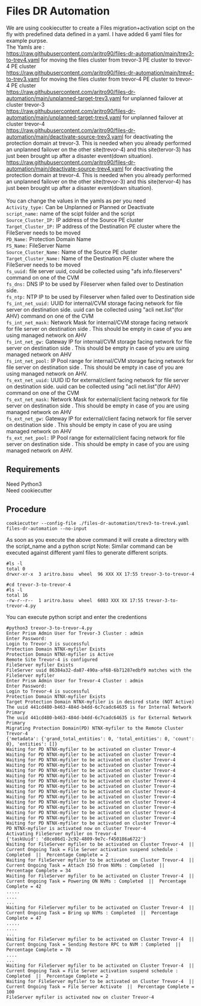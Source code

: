 # Files DR Automation

We are using cookiecutter to create a Files migration+activation scipt on the fly with predefined data defined in a yaml. I have added 6 yaml files for example purpse. <br />
The Yamls are : <br />
https://raw.githubusercontent.com/aritro90/files-dr-automation/main/trev3-to-trev4.yaml for moving the files cluster from trevor-3 PE cluster to trevor-4 PE cluster <br />
https://raw.githubusercontent.com/aritro90/files-dr-automation/main/trev4-to-trev3.yaml for moving the files cluster from trevor-4 PE cluster to trevor-4 PE cluster
<br />
https://raw.githubusercontent.com/aritro90/files-dr-automation/main/unplanned-target-trev3.yaml for unplanned failover at cluster trevor-3
<br />
https://raw.githubusercontent.com/aritro90/files-dr-automation/main/unplanned-target-trev4.yaml for unplanned failover at cluster trevor-4
<br />
https://raw.githubusercontent.com/aritro90/files-dr-automation/main/deactivate-source-trev3.yaml for deactivating the protection domain at trevor-3. This is needed when you already performed an unplanned failover on the other site(trevor-4) and this site(tervor-3) has just been brought up after a disaster event(down situation).
<br />
https://raw.githubusercontent.com/aritro90/files-dr-automation/main/deactivate-source-trev4.yaml for deactivating the protection domain at trevor-4. This is needed when you already performed an unplanned failover on the other site(trevor-3) and this site(tervor-4) has just been brought up after a disaster event(down situation).
<br />
<br />
You can change the values in the yamls as per you need <br />
```Activity_type:``` Can be Unplanned or Planned or Deactivate <br />
```script_name:``` name of the scipt folder and the script <br />
```Source_Cluster_IP:``` IP address of the Source PE cluster <br />
```Target_Cluster_IP:``` IP address of the Destination PE cluster where the FileServer needs to be moved <br />
```PD_Name:``` Protection Domain Name <br />
```FS_Name:``` FileServer Name <br />
```Source_Cluster_Name:``` Name of the Source PE cluster <br />
```Target_Cluster_Name:``` Name of the Destination PE cluster where the FileServer needs to be moved <br />
```fs_uuid:``` file server uuid, could be collected using "afs info.fileservers" command on one of the CVM <br />
```fs_dns:``` DNS IP to be used by Fileserver when failed over to Destination side.  <br />
```fs_ntp:``` NTP IP to be used by Fileserver when failed over to Destination side  <br />
```fs_int_net_uuid:``` UUID for internal/CVM storage facing network for file server on destination side. uuid can be collected using "acli net.list"(for AHV) command on one of the CVM <br />
```fs_int_net_mask:``` Network Mask for internal/CVM storage facing network for file server on destination side . This should be empty in case of you are using managed network on AHV <br />
```fs_int_net_gw:``` Gateway IP for internal/CVM storage facing network for file server on destination side . This should be empty in case of you are using managed network on AHV <br />
```fs_int_net_pool:``` IP Pool range for internal/CVM storage facing network for file server on destination side . This should be empty in case of you are using managed network on AHV.  <br />
```fs_ext_net_uuid:``` UUID ID for external/client facing network for file server on destination side. uuid can be collected using "acli net.list"(for AHV) command on one of the CVM <br />
```fs_ext_net_mask:``` Network Mask for external/client facing network for file server on destination side . This should be empty in case of you are using managed network on AHV <br />
```fs_ext_net_gw:``` Gateway IP for external/client facing network for file server on destination side . This should be empty in case of you are using managed network on AHV <br />
```fs_ext_net_pool:``` IP Pool range for external/client facing network for file server on destination side . This should be empty in case of you are using managed network on AHV. <br />

## Requirements 
Need Python3 <br />
Need cookiecutter <br />

## Procedure 

```cookiecutter --config-file ./files-dr-automation/trev3-to-trev4.yaml files-dr-automation --no-input```

As soon as you execute the above command it will create a directory with the script_name and a python script
Note: Similar command can be executed against different yaml files to generate different scripts.

```
#ls -l
total 0
drwxr-xr-x  3 aritro.basu  wheel  96 XXX XX 17:55 trevor-3-to-trevor-4

#cd trevor-3-to-trevor-4
#ls -l
total 16
-rw-r--r--  1 aritro.basu  wheel  6083 XXX XX 17:55 trevor-3-to-trevor-4.py
```
You can execute python script and enter the credentions

```
#python3 trevor-3-to-trevor-4.py
Enter Prism Admin User for Trevor-3 Cluster : admin
Enter Password:
Login to Trevor-3 is successful
Protection Domain NTNX-myfiler Exists
Protection Domain NTNX-myfiler is Active
Remote Site Trevor-4 is configured
FileServer myfiler Exists
FileServer uuid 86384a32-da87-490a-af68-6b71287edbf9 matches with the FileServer myfiler
Enter Prism Admin User for Trevor-4 Cluster : admin
Enter Password:
Login to Trevor-4 is successful
Protection Domain NTNX-myfiler Exists
Target Protection Domain NTNX-myfiler is in desired state (NOT Active)
The uuid 441cd480-b463-484d-b4dd-6c7cadc64635 is for Internal Network Primary
The uuid 441cd480-b463-484d-b4dd-6c7cadc64635 is for External Network Primary
Migrating Protection Domain(PD) NTNX-myfiler to the Remote Cluster Trevor-4
{'metadata': {'grand_total_entities': 0, 'total_entities': 0, 'count': 0}, 'entities': []}
Waiting for PD NTNX-myfiler to be activated on cluster Trevor-4
Waiting for PD NTNX-myfiler to be activated on cluster Trevor-4
Waiting for PD NTNX-myfiler to be activated on cluster Trevor-4
Waiting for PD NTNX-myfiler to be activated on cluster Trevor-4
Waiting for PD NTNX-myfiler to be activated on cluster Trevor-4
Waiting for PD NTNX-myfiler to be activated on cluster Trevor-4
Waiting for PD NTNX-myfiler to be activated on cluster Trevor-4
Waiting for PD NTNX-myfiler to be activated on cluster Trevor-4
Waiting for PD NTNX-myfiler to be activated on cluster Trevor-4
Waiting for PD NTNX-myfiler to be activated on cluster Trevor-4
Waiting for PD NTNX-myfiler to be activated on cluster Trevor-4
Waiting for PD NTNX-myfiler to be activated on cluster Trevor-4
Waiting for PD NTNX-myfiler to be activated on cluster Trevor-4
Waiting for PD NTNX-myfiler to be activated on cluster Trevor-4
Waiting for PD NTNX-myfiler to be activated on cluster Trevor-4
PD NTNX-myfiler is activated now on cluster Trevor-4
Activating FileServer myfiler on Trevor-4
{'taskUuid': 'd8ce86d1-2c92-4809-9e7c-f450186a6722'}
Waiting for FileServer myfiler to be activated on Cluster Trevor-4  ||  Current Ongoing Task = File Server activation suspend schedule : Completed  ||  Percentage Complete = 2
Waiting for FileServer myfiler to be activated on Cluster Trevor-4  ||  Current Ongoing Task = Attach ISO from NVMs : Completed  ||  Percentage Complete = 34
Waiting for FileServer myfiler to be activated on Cluster Trevor-4  ||  Current Ongoing Task = Powering ON NVMs : Completed  ||  Percentage Complete = 42
.....
....
...
Waiting for FileServer myfiler to be activated on Cluster Trevor-4  ||  Current Ongoing Task = Bring up NVMs : Completed  ||  Percentage Complete = 47
.....
....
...
Waiting for FileServer myfiler to be activated on Cluster Trevor-4  ||  Current Ongoing Task = Sending Restore RPC to NVM : Completed  ||  Percentage Complete = 70
....
...
Waiting for FileServer myfiler to be activated on Cluster Trevor-4  ||  Current Ongoing Task = File Server activation suspend schedule : Completed  ||  Percentage Complete = 2
Waiting for FileServer myfiler to be activated on Cluster Trevor-4  ||  Current Ongoing Task = File Server Activate  ||  Percentage Complete = 100
FileServer myfiler is activated now on cluster Trevor-4

```
